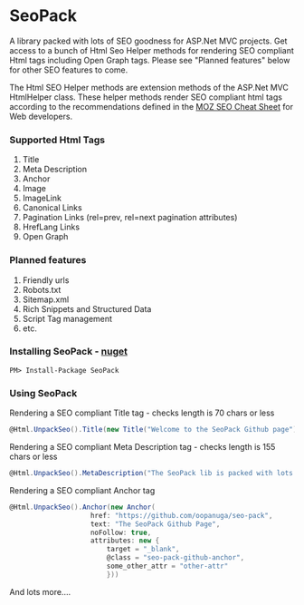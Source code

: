 # SeoPack

A library packed with lots of SEO goodness for ASP.Net MVC projects. Get access to a bunch of Html Seo Helper methods for rendering SEO compliant Html tags including Open Graph tags. Please see "Planned features" below for other SEO features to come.

The Html SEO Helper methods are extension methods of the ASP.Net MVC HtmlHelper class. These helper methods render SEO compliant html tags according to the recommendations defined in the [MOZ SEO Cheat Sheet](https://d2eeipcrcdle6.cloudfront.net/seo-cheat-sheet.pdf) for Web developers.

### Supported Html Tags
1. Title
2. Meta Description
3. Anchor
4. Image
5. ImageLink
6. Canonical Links
7. Pagination Links (rel=prev, rel=next pagination attributes)
8. HrefLang Links
9. Open Graph 

### Planned features
1. Friendly urls
2. Robots.txt
3. Sitemap.xml
4. Rich Snippets and Structured Data
5. Script Tag management
6. etc.

### Installing SeoPack - [nuget](https://www.nuget.org/packages/SeoPack/)
```
PM> Install-Package SeoPack
```

### Using SeoPack

Rendering a SEO compliant Title tag - checks length is 70 chars or less
```c#
@Html.UnpackSeo().Title(new Title("Welcome to the SeoPack Github page"))
```

Rendering a SEO compliant Meta Description tag - checks length is 155 chars or less
```c#
@Html.UnpackSeo().MetaDescription("The SeoPack lib is packed with lots of SEO goodness"))
```

Rendering a SEO compliant Anchor tag
```c#
@Html.UnpackSeo().Anchor(new Anchor(
                    href: "https://github.com/oopanuga/seo-pack",
                    text: "The SeoPack Github Page",
                    noFollow: true,
                    attributes: new {
                        target = "_blank",
                        @class = "seo-pack-github-anchor",
                        some_other_attr = "other-attr"
                        }))
```

And lots more....
